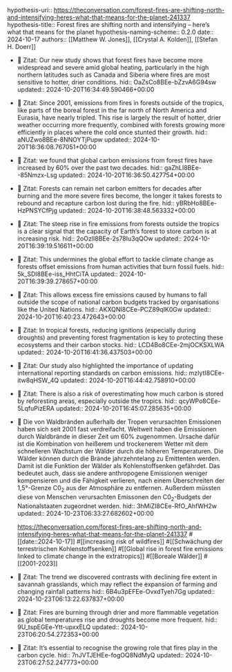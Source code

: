 hypothesis-uri:: https://theconversation.com/forest-fires-are-shifting-north-and-intensifying-heres-what-that-means-for-the-planet-241337
hypothesis-title:: Forest fires are shifting north and intensifying – here’s what that means for the planet
hypothesis-naming-scheme:: 0.2.0
date:: 2024-10-17
authors:: [[Matthew W. Jones]], [[Crystal A. Kolden]], [[Stefan H. Doerr]]

- 📌 Zitat: Our new study shows that forest fires have become more widespread and severe amid global heating, particularly in the high northern latitudes such as Canada and Siberia where fires are most sensitive to hotter, drier conditions.
  hid:: OaZsCo8BEe-bZzvA6G94sw
  updated:: 2024-10-20T16:34:49.590466+00:00
- 📌 Zitat: Since 2001, emissions from fires in forests outside of the tropics, like parts of the boreal forest in the far north of North America and Eurasia, have nearly tripled. This rise is largely the result of hotter, drier weather occurring more frequently, combined with forests growing more efficiently in places where the cold once stunted their growth.
  hid:: aNUZwo8BEe-8NNOYTjPupw
  updated:: 2024-10-20T16:36:08.767051+00:00
- 📌 Zitat: we found that global carbon emissions from forest fires have increased by 60% over the past two decades.
  hid:: gaZhLI8BEe--85Nmzx-Lsg
  updated:: 2024-10-20T16:36:50.427754+00:00
- 📌 Zitat: Forests can remain net carbon emitters for decades after burning and the more severe fires become, the longer it takes forests to rebound and recapture carbon lost during the fire.
  hid:: yBRbHo8BEe-HzPNSYCfPjg
  updated:: 2024-10-20T16:38:48.563332+00:00
- 📌 Zitat: The steep rise in fire emissions from forests outside the tropics is a clear signal that the capacity of Earth’s forest to store carbon is at increasing risk.
  hid:: 2oOzlI8BEe-2s78Iu3qQOw
  updated:: 2024-10-20T16:39:19.516611+00:00
- 📌 Zitat: This undermines the global effort to tackle climate change as forests offset emissions from human activities that burn fossil fuels.
  hid:: 5k_SDI8BEe-iss_HhtCiTA
  updated:: 2024-10-20T16:39:39.278657+00:00
- 📌 Zitat: This allows excess fire emissions caused by humans to fall outside the scope of national carbon budgets tracked by organisations like the United Nations.
  hid:: AKXQNI8CEe-PCZ89qIK0Gw
  updated:: 2024-10-20T16:40:23.472643+00:00
- 📌 Zitat: In tropical forests, reducing ignitions (especially during droughts) and preventing forest fragmentation is key to protecting these ecosystems and their carbon stocks.
  hid:: LCD4Bo8CEe-2mjOCKSXLWA
  updated:: 2024-10-20T16:41:36.437503+00:00
- 📌 Zitat: Our study also highlighted the importance of updating international reporting standards on carbon emissions.
  hid:: mzIytI8CEe-itw8qHSW_4Q
  updated:: 2024-10-20T16:44:42.758910+00:00
- 📌 Zitat: There is also a risk of overestimating how much carbon is stored by reforesting areas, especially outside the tropics.
  hid:: qcyWPo8CEe-5LqfuPizERA
  updated:: 2024-10-20T16:45:07.285635+00:00
- 📝 Die von Waldbränden außerhalb der Tropen verursachten Emissionen haben sich seit 2001 fast verdreifacht. Weltweit haben die Emissionen durch Waldbrände in dieser Zeit um 60% zugenommen. Ursache dafür ist die Kombination von heißerem und trockenerem Wetter mit dem schnelleren Wachstum der Wälder durch die höheren Temperaturen. Die Wälder können durch die Brände jahrzehntelang zu Emittenten werden. Damit ist die Funktion der Wälder als Kohlenstoffsenken gefährdet. Das bedeutet auch, dass sie andere anthropogene Emissionen weniger kompensieren und die Fähigkeit verlieren, nach einem Überschreiten der 1,5°-Grenze C0<sub>2</sub> aus der Atmosphäre zu entfernen. Außerdem müssten diese von Menschen verursachten Emissonen den C0<sub>2</sub>-Budgets der Nationalstaaten zugeordnet werden. 
  hid:: 3hMiZI8CEe-RfO_AhfWH2w
  updated:: 2024-10-23T06:33:27.682602+00:00
  
  https://theconversation.com/forest-fires-are-shifting-north-and-intensifying-heres-what-that-means-for-the-planet-241337 #[[date::2024-10-17]] #[[increasing risk of wildfires]] #[[Schwächung der terrestrischen Kohlenstoffsenken]] #[[Global rise in forest fire emissions linked to climate change in the extratropics]] #[[Boreale Wälder]] #[[2001-2023]]
- 📌 Zitat: The trend we discovered contrasts with declining fire extent in savannah grasslands, which may reflect the expansion of farming and changing rainfall patterns
  hid:: 6B4u3pEFEe-OvxdTyeh7Gg
  updated:: 2024-10-23T06:13:22.637837+00:00
- 📌 Zitat: Fires are burning through drier and more flammable vegetation as global temperatures rise and droughts become more frequent.
  hid:: 9U_tspEGEe-Ytt-upxxELQ
  updated:: 2024-10-23T06:20:54.272353+00:00
- 📌 Zitat: It’s essential to recognise the growing role that fires play in the carbon cycle.
  hid:: 7nJVTJEHEe-fogOQ8NdMyQ
  updated:: 2024-10-23T06:27:52.247773+00:00